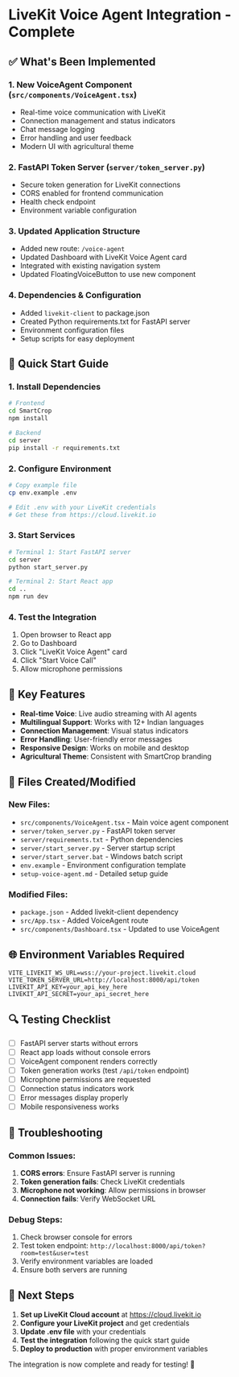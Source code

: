 # LiveKit Voice Agent Integration - Complete

## ✅ What's Been Implemented

### 1. **New VoiceAgent Component** (`src/components/VoiceAgent.tsx`)
- Real-time voice communication with LiveKit
- Connection management and status indicators
- Chat message logging
- Error handling and user feedback
- Modern UI with agricultural theme

### 2. **FastAPI Token Server** (`server/token_server.py`)
- Secure token generation for LiveKit connections
- CORS enabled for frontend communication
- Health check endpoint
- Environment variable configuration

### 3. **Updated Application Structure**
- Added new route: `/voice-agent`
- Updated Dashboard with LiveKit Voice Agent card
- Integrated with existing navigation system
- Updated FloatingVoiceButton to use new component

### 4. **Dependencies & Configuration**
- Added `livekit-client` to package.json
- Created Python requirements.txt for FastAPI server
- Environment configuration files
- Setup scripts for easy deployment

## 🚀 Quick Start Guide

### 1. Install Dependencies
```bash
# Frontend
cd SmartCrop
npm install

# Backend
cd server
pip install -r requirements.txt
```

### 2. Configure Environment
```bash
# Copy example file
cp env.example .env

# Edit .env with your LiveKit credentials
# Get these from https://cloud.livekit.io
```

### 3. Start Services
```bash
# Terminal 1: Start FastAPI server
cd server
python start_server.py

# Terminal 2: Start React app
cd ..
npm run dev
```

### 4. Test the Integration
1. Open browser to React app
2. Go to Dashboard
3. Click "LiveKit Voice Agent" card
4. Click "Start Voice Call"
5. Allow microphone permissions

## 🔧 Key Features

- **Real-time Voice**: Live audio streaming with AI agents
- **Multilingual Support**: Works with 12+ Indian languages
- **Connection Management**: Visual status indicators
- **Error Handling**: User-friendly error messages
- **Responsive Design**: Works on mobile and desktop
- **Agricultural Theme**: Consistent with SmartCrop branding

## 📁 Files Created/Modified

### New Files:
- `src/components/VoiceAgent.tsx` - Main voice agent component
- `server/token_server.py` - FastAPI token server
- `server/requirements.txt` - Python dependencies
- `server/start_server.py` - Server startup script
- `server/start_server.bat` - Windows batch script
- `env.example` - Environment configuration template
- `setup-voice-agent.md` - Detailed setup guide

### Modified Files:
- `package.json` - Added livekit-client dependency
- `src/App.tsx` - Added VoiceAgent route
- `src/components/Dashboard.tsx` - Updated to use VoiceAgent

## 🌐 Environment Variables Required

```env
VITE_LIVEKIT_WS_URL=wss://your-project.livekit.cloud
VITE_TOKEN_SERVER_URL=http://localhost:8000/api/token
LIVEKIT_API_KEY=your_api_key_here
LIVEKIT_API_SECRET=your_api_secret_here
```

## 🔍 Testing Checklist

- [ ] FastAPI server starts without errors
- [ ] React app loads without console errors
- [ ] VoiceAgent component renders correctly
- [ ] Token generation works (test `/api/token` endpoint)
- [ ] Microphone permissions are requested
- [ ] Connection status indicators work
- [ ] Error messages display properly
- [ ] Mobile responsiveness works

## 🚨 Troubleshooting

### Common Issues:
1. **CORS errors**: Ensure FastAPI server is running
2. **Token generation fails**: Check LiveKit credentials
3. **Microphone not working**: Allow permissions in browser
4. **Connection fails**: Verify WebSocket URL

### Debug Steps:
1. Check browser console for errors
2. Test token endpoint: `http://localhost:8000/api/token?room=test&user=test`
3. Verify environment variables are loaded
4. Ensure both servers are running

## 🎯 Next Steps

1. **Set up LiveKit Cloud account** at https://cloud.livekit.io
2. **Configure your LiveKit project** and get credentials
3. **Update .env file** with your credentials
4. **Test the integration** following the quick start guide
5. **Deploy to production** with proper environment variables

The integration is now complete and ready for testing! 🎉
